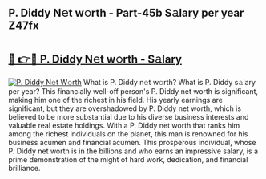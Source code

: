 ## P. Diddy N𝚎t w𝚘rth - Part-45b S𝚊lary per year Z47fx

# <h2><a href="http://gc44vou.nevu.top/?p=P.+Diddy">🔗 👉🔴 P. Diddy N𝚎t w𝚘rth - S𝚊lary</a></h2>

[![P. Diddy N𝚎t W𝚘rth](https://i.imgur.com/Oavwk0R.jpeg)](http://gc44vou.nevu.top/?p=P.+Diddy)
What is P. Diddy n𝚎t w𝚘rth? What is P. Diddy s𝚊lary per year?
This financially well-off person's P. Diddy net worth is significant, making him one of the richest in his field. His yearly earnings are significant, but they are overshadowed by P. Diddy net worth, which is believed to be more substantial due to his diverse business interests and valuable real estate holdings. With a P. Diddy net worth that ranks him among the richest individuals on the planet, this man is renowned for his business acumen and financial acumen. This prosperous individual, whose P. Diddy net worth is in the billions and who earns an impressive salary, is a prime demonstration of the might of hard work, dedication, and financial brilliance.
